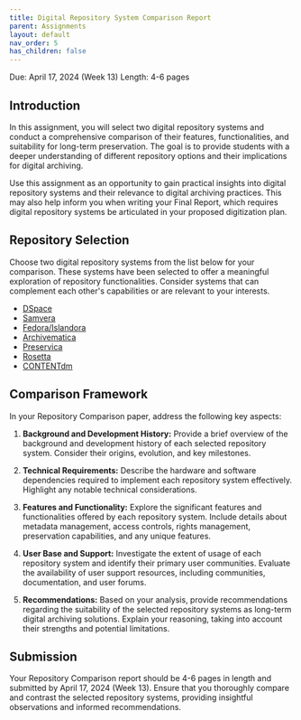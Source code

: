 ```yaml
---
title: Digital Repository System Comparison Report
parent: Assignments
layout: default
nav_order: 5
has_children: false
---
```


Due: April 17, 2024 (Week 13)
Length: 4-6 pages

## Introduction

In this assignment, you will select two digital repository systems and conduct a comprehensive comparison of their features, functionalities, and suitability for long-term preservation. The goal is to provide students with a deeper understanding of different repository options and their implications for digital archiving.

Use this assignment as an opportunity to gain practical insights into digital repository systems and their relevance to digital archiving practices. This may also help inform you when writing your Final Report, which requires digital repository systems be articulated in your proposed digitization plan.

## Repository Selection

Choose two digital repository systems from the list below for your comparison. These systems have been selected to offer a meaningful exploration of repository functionalities. Consider systems that can complement each other's capabilities or are relevant to your interests.

- [DSpace](https://dspace.org)
- [Samvera](https://samvera.org)
- [Fedora/Islandora](https://islandora.ca)
- [Archivematica](https://www.archivematica.org)
- [Preservica](https://preservica.com)
- [Rosetta](https://www.exlibrisgroup.com/category/RosettaOverview)
- [CONTENTdm](https://www.oclc.org/en/contentdm.html)

## Comparison Framework

In your Repository Comparison paper, address the following key aspects:

1. **Background and Development History:** Provide a brief overview of the background and development history of each selected repository system. Consider their origins, evolution, and key milestones.

2. **Technical Requirements:** Describe the hardware and software dependencies required to implement each repository system effectively. Highlight any notable technical considerations.

3. **Features and Functionality:** Explore the significant features and functionalities offered by each repository system. Include details about metadata management, access controls, rights management, preservation capabilities, and any unique features.

4. **User Base and Support:** Investigate the extent of usage of each repository system and identify their primary user communities. Evaluate the availability of user support resources, including communities, documentation, and user forums.

5. **Recommendations:** Based on your analysis, provide recommendations regarding the suitability of the selected repository systems as long-term digital archiving solutions. Explain your reasoning, taking into account their strengths and potential limitations.

## Submission

Your Repository Comparison report should be 4-6 pages in length and submitted by April 17, 2024 (Week 13). Ensure that you thoroughly compare and contrast the selected repository systems, providing insightful observations and informed recommendations.

